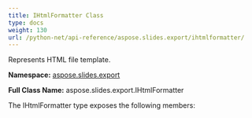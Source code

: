 ```yaml
---
title: IHtmlFormatter Class
type: docs
weight: 130
url: /python-net/api-reference/aspose.slides.export/ihtmlformatter/
---
```


Represents HTML file template.

**Namespace:** [aspose.slides.export](/slides/python-net/api-reference/aspose.slides.export/)

**Full Class Name:** aspose.slides.export.IHtmlFormatter



The IHtmlFormatter type exposes the following members:
